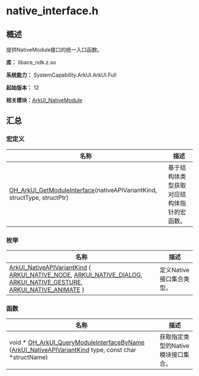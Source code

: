 # native_interface.h


## 概述

提供NativeModule接口的统一入口函数。

**库：** libace_ndk.z.so

**系统能力：** SystemCapability.ArkUI.ArkUI.Full

**起始版本：** 12

**相关模块：**[ArkUI_NativeModule](_ark_u_i___native_module.md)


## 汇总


### 宏定义

| 名称 | 描述 | 
| -------- | -------- |
| [OH_ArkUI_GetModuleInterface](_ark_u_i___native_module.md#oh_arkui_getmoduleinterface)(nativeAPIVariantKind, structType, structPtr) | 基于结构体类型获取对应结构体指针的宏函数。  | 


### 枚举

| 名称 | 描述 | 
| -------- | -------- |
| [ArkUI_NativeAPIVariantKind](_ark_u_i___native_module.md#arkui_nativeapivariantkind) { [ARKUI_NATIVE_NODE](_ark_u_i___native_module.md), [ARKUI_NATIVE_DIALOG](_ark_u_i___native_module.md), [ARKUI_NATIVE_GESTURE](_ark_u_i___native_module.md), [ARKUI_NATIVE_ANIMATE](_ark_u_i___native_module.md) } | 定义Native接口集合类型。  | 


### 函数

| 名称 | 描述 | 
| -------- | -------- |
| void \* [OH_ArkUI_QueryModuleInterfaceByName](_ark_u_i___native_module.md#oh_arkui_querymoduleinterfacebyname) ([ArkUI_NativeAPIVariantKind](_ark_u_i___native_module.md#arkui_nativeapivariantkind) type, const char \*structName) | 获取指定类型的Native模块接口集合。  | 
